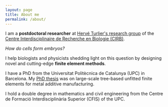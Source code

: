 ```yaml
---
layout: page
title: About me
permalink: /about/
---
```


I am a **postdoctoral researcher** at [Hervé Turlier's research group](https://www.turlierlab.com/) of the [Centre Interdisciplinaire de Recherche en Biologie (CIRB)](https://www.college-de-france.fr/site/en-cirb/index.htm).

*How do cells form embryos?*

I help biologists and physicists shedding light on this question by designing novel and cutting-edge **finite element methods**.

I have a PhD from the Universitat Politècnica de Catalunya (UPC) in Barcelona. My [PhD thesis](https://upcommons.upc.edu/handle/2117/330735) was on large-scale tree-based unfitted finite elements for metal additive manufacturing.

I hold a double degree in mathematics and civil engineering from the Centre de Formació Interdisciplinària Superior (CFIS) of the UPC.